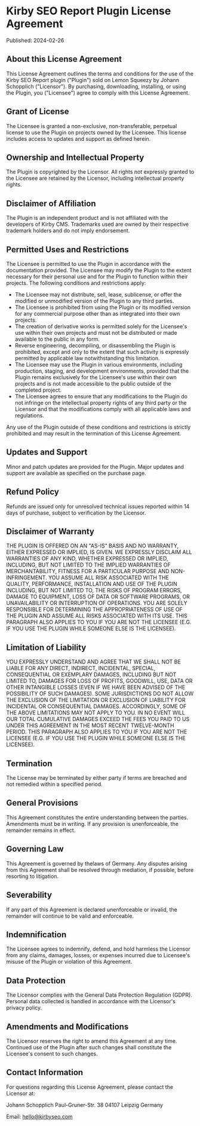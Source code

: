 # Kirby SEO Report Plugin License Agreement

Published: 2024-02-26

## About this License Agreement

This License Agreement outlines the terms and conditions for the use of the Kirby SEO Report plugin ("Plugin") sold on Lemon Squeezy by Johann Schopplich ("Licensor"). By purchasing, downloading, installing, or using the Plugin, you ("Licensee") agree to comply with this License Agreement.

## Grant of License

The Licensee is granted a non-exclusive, non-transferable, perpetual license to use the Plugin on projects owned by the Licensee. This license includes access to updates and support as defined herein.

## Ownership and Intellectual Property

The Plugin is copyrighted by the Licensor. All rights not expressly granted to the Licensee are retained by the Licensor, including intellectual property rights.

## Disclaimer of Affiliation

The Plugin is an independent product and is not affiliated with the developers of Kirby CMS. Trademarks used are owned by their respective trademark holders and do not imply endorsement.

## Permitted Uses and Restrictions

The Licensee is permitted to use the Plugin in accordance with the documentation provided. The Licensee may modify the Plugin to the extent necessary for their personal use and for the Plugin to function within their projects. The following conditions and restrictions apply:

- The Licensee may not distribute, sell, lease, sublicense, or offer the modified or unmodified version of the Plugin to any third parties.
- The Licensee is prohibited from using the Plugin or its modified version for any commercial purpose other than as integrated into their own projects.
- The creation of derivative works is permitted solely for the Licensee's use within their own projects and must not be distributed or made available to the public in any form.
- Reverse engineering, decompiling, or disassembling the Plugin is prohibited, except and only to the extent that such activity is expressly permitted by applicable law notwithstanding this limitation.
- The Licensee may use the Plugin in various environments, including production, staging, and development environments, provided that the Plugin remains exclusively for the Licensee's use within their own projects and is not made accessible to the public outside of the completed project.
- The Licensee agrees to ensure that any modifications to the Plugin do not infringe on the intellectual property rights of any third party or the Licensor and that the modifications comply with all applicable laws and regulations.

Any use of the Plugin outside of these conditions and restrictions is strictly prohibited and may result in the termination of this License Agreement.

## Updates and Support

Minor and patch updates are provided for the Plugin. Major updates and support are available as specified on the purchase page.

## Refund Policy

Refunds are issued only for unresolved technical issues reported within 14 days of purchase, subject to verification by the Licensor.

## Disclaimer of Warranty

THE PLUGIN IS OFFERED ON AN "AS-IS" BASIS AND NO WARRANTY, EITHER EXPRESSED OR IMPLIED, IS GIVEN. WE EXPRESSLY DISCLAIM ALL WARRANTIES OF ANY KIND, WHETHER EXPRESSED OR IMPLIED, INCLUDING, BUT NOT LIMITED TO THE IMPLIED WARRANTIES OF MERCHANTABILITY, FITNESS FOR A PARTICULAR PURPOSE AND NON-INFRINGEMENT. YOU ASSUME ALL RISK ASSOCIATED WITH THE QUALITY, PERFORMANCE, INSTALLATION AND USE OF THE PLUGIN INCLUDING, BUT NOT LIMITED TO, THE RISKS OF PROGRAM ERRORS, DAMAGE TO EQUIPMENT, LOSS OF DATA OR SOFTWARE PROGRAMS, OR UNAVAILABILITY OR INTERRUPTION OF OPERATIONS. YOU ARE SOLELY RESPONSIBLE FOR DETERMINING THE APPROPRIATENESS OF USE OF THE PLUGIN AND ASSUME ALL RISKS ASSOCIATED WITH ITS USE. THIS PARAGRAPH ALSO APPLIES TO YOU IF YOU ARE NOT THE LICENSEE (E.G. IF YOU USE THE PLUGIN WHILE SOMEONE ELSE IS THE LICENSEE).

## Limitation of Liability

YOU EXPRESSLY UNDERSTAND AND AGREE THAT WE SHALL NOT BE LIABLE FOR ANY DIRECT, INDIRECT, INCIDENTAL, SPECIAL, CONSEQUENTIAL OR EXEMPLARY DAMAGES, INCLUDING BUT NOT LIMITED TO, DAMAGES FOR LOSS OF PROFITS, GOODWILL, USE, DATA OR OTHER INTANGIBLE LOSSES (EVEN IF WE HAVE BEEN ADVISED OF THE POSSIBILITY OF SUCH DAMAGES). SOME JURISDICTIONS DO NOT ALLOW THE EXCLUSION OF THE LIMITATION OR EXCLUSION OF LIABILITY FOR INCIDENTAL OR CONSEQUENTIAL DAMAGES. ACCORDINGLY, SOME OF THE ABOVE LIMITATIONS MAY NOT APPLY TO YOU. IN NO EVENT WILL OUR TOTAL CUMULATIVE DAMAGES EXCEED THE FEES YOU PAID TO US UNDER THIS AGREEMENT IN THE MOST RECENT TWELVE-MONTH PERIOD. THIS PARAGRAPH ALSO APPLIES TO YOU IF YOU ARE NOT THE LICENSEE (E.G. IF YOU USE THE PLUGIN WHILE SOMEONE ELSE IS THE LICENSEE).

## Termination

The License may be terminated by either party if terms are breached and not remedied within a specified period.

## General Provisions

This Agreement constitutes the entire understanding between the parties. Amendments must be in writing. If any provision is unenforceable, the remainder remains in effect.

## Governing Law

This Agreement is governed by thelaws of Germany. Any disputes arising from this Agreement shall be resolved through mediation, if possible, before resorting to litigation.

## Severability

If any part of this Agreement is declared unenforceable or invalid, the remainder will continue to be valid and enforceable.

## Indemnification

The Licensee agrees to indemnify, defend, and hold harmless the Licensor from any claims, damages, losses, or expenses incurred due to Licensee's misuse of the Plugin or violation of this Agreement.

## Data Protection

The Licensor complies with the General Data Protection Regulation (GDPR). Personal data collected is handled in accordance with the Licensor's privacy policy.

## Amendments and Modifications

The Licensor reserves the right to amend this Agreement at any time. Continued use of the Plugin after such changes shall constitute the Licensee's consent to such changes.

## Contact Information

For questions regarding this License Agreement, please contact the Licensor at:

Johann Schopplich
Paul-Gruner-Str. 38
04107 Leipzig
Germany

Email: [hello@kirbyseo.com](mailto:hello@kirbyseo.com)

